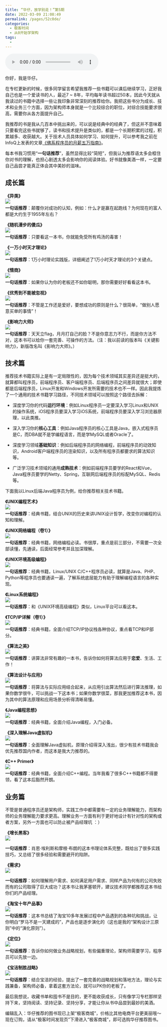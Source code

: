 ```yaml
---
title: “华仔，放学别走！”第5期
date: 2022-03-09 21:08:49
permalink: /pages/52c0de/
categories:
  - 极客时间
  - 从0开始学架构
tags:
  - 
---
```

<audio title="架构师必读书单.“华仔，放学别走！”第5期" src="https://static001.geekbang.org/resource/audio/e6/94/e6c8af3ef992fba5bf77e63b46d22294.mp3" controls="controls"></audio> 
<p>你好，我是华仔。</p>
<p>在专栏更新的时候，很多同学留言希望我推荐一些书籍可以课后继续学习，正好我自己也是一个爱读书的人，最近7 ~ 8年，平均每年读书超过50本，因此<span class="orange">今天就从我读过的书籍中选择一些让我印象非常深刻的推荐给你</span>。我把这些书分为成长、技术和业务三个方面，因为架构师本身就是一个比较综合的职位，对综合技能要求很高，需要你从各方面提升自己。</p>
<p>我推荐的书是<!-- [[[read_end]]] -->我从几百本中挑出来的，可以说是经典中的经典了，但这并不意味着只要看完这些书就够了，读书和技术提升是类似的，都是一个长期积累的过程，积累越多、收获越大。关于技术人员具体如何学习、如何提升，可以参考我之前在InfoQ上发表的文章<a href="https://mp.weixin.qq.com/s/N00rWLkkLjV7zQnzxBVKaA">《佛系程序员的月薪五万指南》</a>。</p>
<p>每本书我习惯用“<strong>一句话推荐</strong>”，虽然显得比较“简短”，但我认为推荐语太多会框住你对书的理解，也担心剧透太多会影响你的阅读体验。好书就像美酒一样，一定要自己品尝才能真正体会其中美妙的滋味。</p>
<h2>成长篇</h2>
<p><strong>《异类》</strong><br />
<img style="margin: 0 auto" src="https://static001.geekbang.org/resource/image/15/08/153e66f751edf87a100fcb6d19503d08.jpg">﻿<br />
<strong>一句话推荐</strong>：颠覆你对成功的认知，例如：什么才是赢在起跑线？为何现在的富人都是大约生于1955年左右？</p>
<p><strong>《随机漫步的傻瓜》</strong><br />
<img style="margin: 0 auto" src="https://static001.geekbang.org/resource/image/ce/bc/ceea3ffd2c18155eb0262f2d383a43bc.jpg">﻿<br />
<strong>一句话推荐</strong>：只要看这一本书，你就能免受所有鸡汤的毒害！</p>
<p><strong>《一万小时天才理论》</strong><br />
<img style="margin: 0 auto" src="https://static001.geekbang.org/resource/image/06/d9/0664eb4491dd8ffce9df3484febb63d9.jpg">﻿<br />
<strong>一句话推荐</strong>：1万小时理论实践版，详细阐述了1万小时天才理论的3个关键点。</p>
<p><strong>《情商》</strong><br />
<img style="margin: 0 auto" src="https://static001.geekbang.org/resource/image/2b/38/2b6bee7b6e5411d8b88c5e069cbf4f38.jpg">﻿<br />
<strong>一句话推荐</strong>：如果你认为你的老板还不如你聪明，那你需要好好看看这本书。</p>
<p><strong>《优秀到不能被忽视》</strong><br />
<img style="margin: 0 auto" src="https://static001.geekbang.org/resource/image/07/38/07ba04ed662d191c65f57d9bc9319638.jpg">﻿<br />
<strong>一句话推荐</strong>：不管是工作还是爱好，要想成功的原则是什么？很简单，“做别人愿意买单的事情”！</p>
<p><strong>《影响力大师》</strong><br />
<img style="margin: 0 auto" src="https://static001.geekbang.org/resource/image/73/bc/739c1d6d41d864d8eef8b756b723f4bc.jpg">﻿<br />
<strong>一句话推荐</strong>：天天立flag，月月打自己的脸？不是你意志力不行，而是你方法不对，这本书可以给你一套完善、可操作的方法。（注：我以前读的版本叫《关键影响力》，新版改名叫《影响力大师》。）</p>
<h2>技术篇</h2>
<p>推荐技术书籍实际上是有一定局限性的，因为每个技术领域其实差异还是挺大的，就算都叫程序员，前端程序员、客户端程序员、后端程序员之间差异就很大；即使都是后端程序员，Linux开发和Windows开发所需要的技术也不一样。因此我提炼了一个通用的技术书籍学习路径，不同技术领域可以按照这个路径去拆解：</p>
<ul>
<li>
<p>深度学习你的代码<strong>运行环境</strong>：例如Linux程序员一定要深入学习Linux和UNIX的操作系统，iOS程序员要深入学习iOS系统，前端程序员要深入学习浏览器原理，以此类推。</p>
</li>
<li>
<p>深入学习你的<strong>核心工具</strong>：例如Java程序员的核心工具是Java，嵌入式程序员是C，而DBA就不是学编程语言，而是学MySQL或者Oracle了。</p>
</li>
<li>
<p>深度学习领域<strong>基础知识</strong>：例如后端程序员的网络编程，前端程序员的动效知识，Android客户端程序员的渲染知识，以及所有程序员都要求的算法知识等。</p>
</li>
<li>
<p>广泛学习技术领域的通用<strong>成熟技术</strong>：例如前端程序员要学的React和Vue，Java程序员要学的Netty、Spring，互联网后端程序员的标配MySQL、Redis等。</p>
</li>
</ul>
<p>下面我以Linux后端Java程序员为例，给你推荐相关技术书籍。</p>
<p><strong>《UNIX编程艺术》</strong><br />
<img style="margin: 0 auto" src="https://static001.geekbang.org/resource/image/72/b1/72eaac751cfc7429f13152b46da00cb1.jpg">﻿<br />
<strong>一句话推荐</strong>：经典书籍，结合UNIX的历史来讲UNIX设计哲学，改变你对编程的认知和理解。</p>
<p><strong>《UNIX网络编程（卷1）》</strong><br />
<img style="margin: 0 auto" src="https://static001.geekbang.org/resource/image/29/3d/292b604b21fd8b1e98170d703ee68c3d.jpg">﻿<br />
<strong>一句话推荐</strong>：经典书籍，网络编程必读。书很厚，重点是前三部分，不需要一次全部读懂，先通读，后面经常参考并且加深理解。</p>
<p><strong>《UNIX环境高级编程》</strong><br />
<img style="margin: 0 auto" src="https://static001.geekbang.org/resource/image/70/d8/70d86369e581ecce05958ad53d8b2dd8.jpg">﻿<br />
<strong>一句话推荐</strong>：经典书籍，Linux/UNIX C/C++程序员必读，就算是Java、PHP、Python等程序员也要通读一遍，了解系统底层能力有助于理解编程语言的各种实现。</p>
<p><strong>《Linux系统编程》</strong><br />
<img style="margin: 0 auto" src="https://static001.geekbang.org/resource/image/80/85/807ffa04368053fb013045161c2aea85.jpg">﻿<br />
<strong>一句话推荐</strong>：和《UNIX环境高级编程》类似，Linux平台可以看这本。</p>
<p><strong>《TCP/IP详解（卷1）》</strong><br />
<img style="margin: 0 auto" src="https://static001.geekbang.org/resource/image/45/74/4548d0694d609f32f07d1846d7a98574.jpg">﻿<br />
<strong>一句话推荐</strong>：经典书籍，全面介绍TCP/IP协议栈各种协议，重点看TCP和IP部分。</p>
<p><strong>《算法之美》</strong><br />
<img style="margin: 0 auto" src="https://static001.geekbang.org/resource/image/51/d6/5185c70d95a3bb45b0c4b3d5255bbed6.jpg">﻿<br />
<strong>一句话推荐</strong>：讲算法非常有趣的一本书，告诉你如何将算法应用于<strong>恋爱</strong>、生活、工作！</p>
<p><strong>《算法设计与应用》</strong><br />
<img style="margin: 0 auto" src="https://static001.geekbang.org/resource/image/20/74/20ac796f4b216d710282bbbd40e2f674.jpg">﻿<br />
<strong>一句话推荐</strong>：将算法与实际应用结合起来，从应用引出算法然后进行算法推理，如果你数学很牛，可以挑战一下这本书；如果你数学很菜，那我更加推荐这本书，因为其中的算法原理和应用场景分析得清晰易懂。</p>
<p><strong>《Java编程思想》</strong><br />
<img style="margin: 0 auto" src="https://static001.geekbang.org/resource/image/2d/c8/2dcdb60aa1ead68ca4113fd0fff261c8.jpg">﻿<br />
<strong>一句话推荐</strong>：经典书籍，全面介绍Java编程，入门必备。</p>
<p><strong>《深入理解Java虚拟机》</strong><br />
<img style="margin: 0 auto" src="https://static001.geekbang.org/resource/image/31/39/3131cee1836a8214c3fdbc504af0df39.jpg">﻿<br />
<strong>一句话推荐</strong>：全面理解Java虚拟机，原理介绍得深入浅出，很少有技术书籍我会优先推荐国内作者，而这本是我大力推荐的。</p>
<p><strong>《C++ Primer》</strong><br />
<img style="margin: 0 auto" src="https://static001.geekbang.org/resource/image/55/f0/555133872490a50760f1be2c180b47f0.jpg">﻿<br />
<strong>一句话推荐</strong>：经典书籍，全面介绍C++编程。当年我看了很多C++书籍都不得要领，看了这本后豁然开朗。</p>
<h2>业务篇</h2>
<p>不管是普通程序员还是架构师，实践工作中都需要有一定的业务理解能力，而架构师的业务理解能力要求更高。理解业务一方面有利于更好地设计有针对性的架构或者方案，另外一方面也可以防止被产品经理坑 ：）</p>
<p><strong>《增长黑客》</strong><br />
<img style="margin: 0 auto" src="https://static001.geekbang.org/resource/image/73/e7/73864ab731a4e97380ba803971f6e2e7.jpg"></p>
<p><strong>一句话推荐</strong>：肖恩·埃利斯和摩根·布朗的这本书理论体系完整，既给出了很多实践技巧，又总结了很多经验和需要避开的陷阱。</p>
<p><strong>《需求》</strong><br />
<img style="margin: 0 auto" src="https://static001.geekbang.org/resource/image/5d/9f/5d88f7d24ac97cbbdc583bf594452a9f.jpg"></p>
<p><strong>一句话推荐</strong>：如何理解用户需求、如何满足用户需求、同样产品为何有的公司失败而有的公司取得了巨大成功？这本书让我茅塞顿开，建议技术同学都推荐这本书给你们的产品经理。</p>
<p><strong>《淘宝十年产品事》</strong><br />
<img style="margin: 0 auto" src="https://static001.geekbang.org/resource/image/9f/ed/9f765404dc98fc31f65ba1026166d0ed.jpg">﻿<br />
<strong>一句话推荐</strong>：这本书总结了淘宝10多年发展过程中产品遇到的各种坑和挑战，让你明白“罗马不是一天建成的”，产品也是逐步演化的（这也是我的“架构设计三原则”中的“演化原则”）。</p>
<p><strong>《定位》</strong><br />
<img style="margin: 0 auto" src="https://static001.geekbang.org/resource/image/9f/19/9f370416a58d2589cdbd12617bdca719.jpg">﻿<br />
<strong>一句话推荐</strong>：告诉你如何做业务战略规划，有些偏重理论，架构师需要学习，程序员可以先放一边。</p>
<p><strong>《宝洁制胜战略》</strong><br />
<img style="margin: 0 auto" src="https://static001.geekbang.org/resource/image/3f/ac/3fb1148d47fc09ab8c8227c09dad1bac.jpg">﻿<br />
<strong>一句话推荐</strong>：结合宝洁的经验，提出了一套完善的战略规划和落地方法，理论与实践兼备，架构师必备，拿着这套方法论，就可以PK你的老板了。</p>
<p>最后我想说，收藏书单和囤书不是目的，更不能收获成长，只有像学习专栏那样坚持下来，坚持阅读、坚持记录、坚持分享，才能让你从书中品尝到最妙的美酒。</p>
<p><span class="orange">编辑乱入：华仔推荐的图书现已上架“极客商城”，价格比其他电商平台更美丽哦～现在订购，请从“极客时间发现页”下滑进入“极客商城”，即可选购华仔推荐图书。</span></p>
<p></p>
